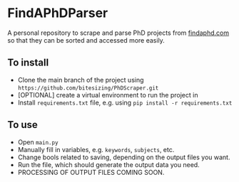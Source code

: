 # FindAPhDParser
A personal repository to scrape and parse PhD projects from [findaphd.com](https://www.findaphd.com/) so that they can be sorted and accessed more easily.

## To install
- Clone the main branch of the project using `https://github.com/bitesizing/PhDScraper.git`
- [OPTIONAL] create a virtual environment to run the project in
- Install `requirements.txt` file, e.g. using `pip install -r requirements.txt`

## To use
- Open `main.py`
- Manually fill in variables, e.g. `keywords`, `subjects`, etc.
- Change bools related to saving, depending on the output files you want.
- Run the file, which should generate the output data you need.
- PROCESSING OF OUTPUT FILES COMING SOON. 

